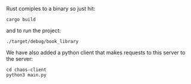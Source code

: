 Rust comiples to a binary so just hit:
```
cargo build
```

and to run the project:

```
./target/debug/book_library
```

We have also added a python client that makes requests to this server to the server:

```
cd chaos-client
python3 main.py
```
